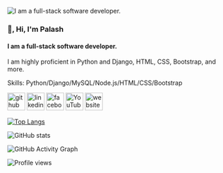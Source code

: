 ![I am a full-stack software developer.](https://kruschecompany.com/wp-content/uploads/2022/09/Hero-image-for-post-on-international-React-Native-developer-salary-ranges-featuring-a-cartoon-character-depicting-a-software-developer.jpg)
### 👋, Hi, I'm Palash 
#### I am a full-stack software developer.

I am highly proficient in Python and Django, HTML, CSS, Bootstrap, and more.

Skills: Python/Django/MySQL/Node.js/HTML/CSS/Bootstrap



[<img src='https://cdn.jsdelivr.net/npm/simple-icons@3.0.1/icons/github.svg' alt='github' height='40'>](https://github.com/palashtd)  [<img src='https://cdn.jsdelivr.net/npm/simple-icons@3.0.1/icons/linkedin.svg' alt='linkedin' height='40'>](https://www.linkedin.com/in/palashpro/)  [<img src='https://cdn.jsdelivr.net/npm/simple-icons@3.0.1/icons/facebook.svg' alt='facebook' height='40'>](https://www.facebook.com/palashtd)  [<img src='https://cdn.jsdelivr.net/npm/simple-icons@3.0.1/icons/youtube.svg' alt='YouTube' height='40'>](https://www.youtube.com/@ProgramingEver)  [<img src='https://cdn.jsdelivr.net/npm/simple-icons@3.0.1/icons/icloud.svg' alt='website' height='40'>](www.palash.com)  

[![Top Langs](https://github-readme-stats.vercel.app/api/top-langs/?username=palashtd)](https://github.com/anuraghazra/github-readme-stats)

![GitHub stats](https://github-readme-stats.vercel.app/api?username=palashtd&show_icons=true)  

![GitHub Activity Graph](https://activity-graph.herokuapp.com/graph?username=palashtd)  

![Profile views](https://gpvc.arturio.dev/palashtd)  
